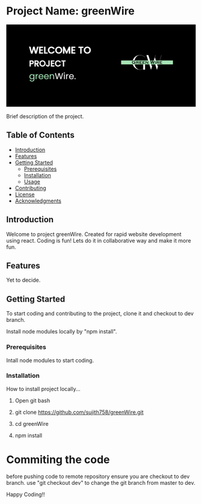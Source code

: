 # Project Name: greenWire

<img width="2000px" src="./green-wire/src/Assets/Welcome.png" alt="welcome" />


Brief description of the project.

## Table of Contents

- [Introduction](#introduction)
- [Features](#features)
- [Getting Started](#getting-started)
  - [Prerequisites](#prerequisites)
  - [Installation](#installation)
  - [Usage](#usage)
- [Contributing](#contributing)
- [License](#license)
- [Acknowledgments](#acknowledgments)

## Introduction

Welcome to project greenWire. Created for rapid website development using react. Coding is fun! Lets do it in collaborative way and make it more fun.

## Features

Yet to decide.

## Getting Started

To start coding and contributing to the project, clone it and checkout to dev branch.

Install node modules locally by "npm install".

### Prerequisites

Intall node modules to start coding.

### Installation

How to install project locally...

1. Open git bash

2. git clone https://github.com/sujith758/greenWire.git

3. cd greenWire

4. npm install

# Commiting the code

before pushing code to remote repository ensure you are checkout to dev branch.
use "git checkout dev" to change the git branch from master to dev.

Happy Coding!!
